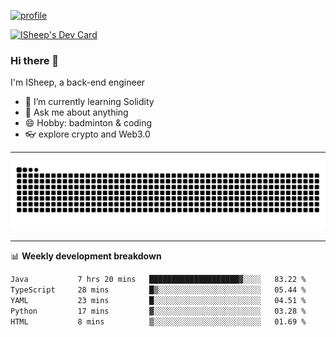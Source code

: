 [![profile](https://user-images.githubusercontent.com/54968314/208005045-e4b42f3b-833d-4242-bfcc-e764865553a2.svg)](https://www.calligrapher.ai/)

<a href="https://app.daily.dev/linziyang1106"><img src="https://api.daily.dev/devcards/v2/i4Spwx5Skx5FpTqWcwoit.png?r=kgx&type=wide" width="652" alt="ISheep's Dev Card"/></a>

### Hi there 🐏

I'm ISheep, a back-end engineer

- 🔭 I’m currently learning Solidity
- 💬 Ask me about anything
- 😄 Hobby: badminton & coding
- 👓 explore crypto and Web3.0

-------

![](https://raw.githubusercontent.com/ISheepp/ISheepp/output/github-contribution-grid-snake.svg)

-------

📊 **Weekly development breakdown**
<!--START_SECTION:waka-->

```txt
Java           7 hrs 20 mins   ████████████████████▓░░░░   83.22 %
TypeScript     28 mins         █▒░░░░░░░░░░░░░░░░░░░░░░░   05.44 %
YAML           23 mins         █░░░░░░░░░░░░░░░░░░░░░░░░   04.51 %
Python         17 mins         ▓░░░░░░░░░░░░░░░░░░░░░░░░   03.28 %
HTML           8 mins          ▒░░░░░░░░░░░░░░░░░░░░░░░░   01.69 %
```

<!--END_SECTION:waka-->
